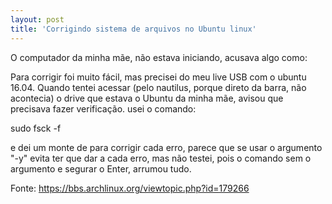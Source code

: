 ```yaml
---
layout: post
title: 'Corrigindo sistema de arquivos no Ubuntu linux'
---
```


O computador da minha mãe, não estava iniciando, acusava algo como:


Para corrigir foi muito fácil, mas precisei do meu live USB com o ubuntu 16.04. Quando tentei acessar (pelo nautilus, porque direto da barra, não acontecia) o drive que estava o Ubuntu da minha mãe, avisou que precisava fazer verificação. usei o comando:

sudo fsck -f <caminho>

e dei um monte de <Enter> para corrigir cada erro, parece que se usar o argumento "-y" evita ter que dar <Enter> a cada erro, mas não testei, pois o comando sem o argumento e segurar o Enter, arrumou tudo.

Fonte: https://bbs.archlinux.org/viewtopic.php?id=179266
